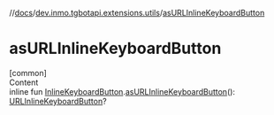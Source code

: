 //[docs](../../index.md)/[dev.inmo.tgbotapi.extensions.utils](index.md)/[asURLInlineKeyboardButton](as-u-r-l-inline-keyboard-button.md)



# asURLInlineKeyboardButton  
[common]  
Content  
inline fun [InlineKeyboardButton](../dev.inmo.tgbotapi.types.buttons.InlineKeyboardButtons/-inline-keyboard-button/index.md).[asURLInlineKeyboardButton](as-u-r-l-inline-keyboard-button.md)(): [URLInlineKeyboardButton](../dev.inmo.tgbotapi.types.buttons.InlineKeyboardButtons/-u-r-l-inline-keyboard-button/index.md)?  



